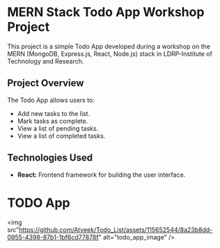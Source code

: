 # MERN Stack Todo App Workshop Project

This project is a simple Todo App developed during a workshop on the MERN (MongoDB, Express.js, React, Node.js) stack in LDRP-Institute of Technology and Research.

## Project Overview

The Todo App allows users to:

- Add new tasks to the list.
- Mark tasks as complete.
- View a list of pending tasks.
- View a list of completed tasks.

## Technologies Used

- **React:** Frontend framework for building the user interface.

# TODO App

<img src"https://github.com/Atveek/Todo_List/assets/115652544/8a23b8dd-0955-4398-87b1-1bf6cd77878f" alt="todo_app_image" />
